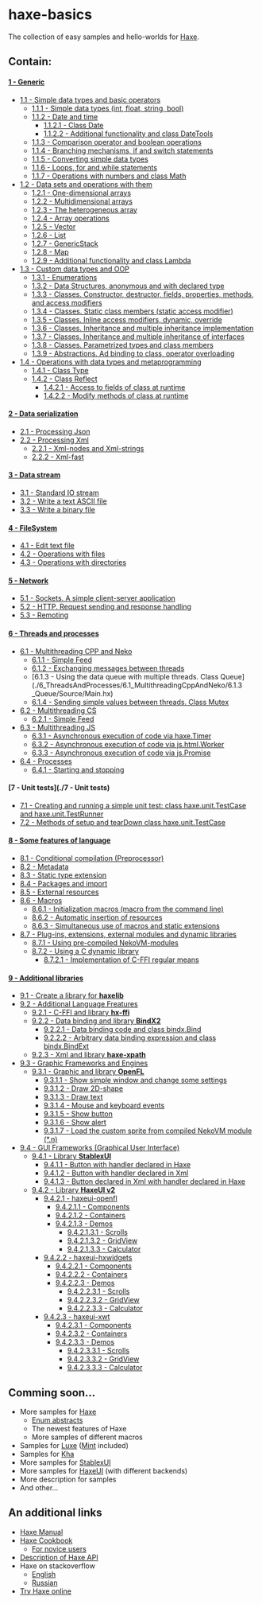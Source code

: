 haxe-basics
=========================

The collection of easy samples and hello-worlds for [Haxe](http://haxe.org/).

## Contain:

#### [1 - Generic](./1_Generic)
* [1.1 - Simple data types and basic operators](./1_Generic/1.1_SimpleDataTypes)
  * [1.1.1 - Simple data types (int, float, string, bool)](./1_Generic/1.1_SimpleDataTypes/1.1.1_SimpleDataTypes/Source/Main.hx)
  * [1.1.2 - Date and time](./1_Generic/1.1_SimpleDataTypes/1.1.2_DateTime)
    * [1.1.2.1 - Class Date](./1_Generic/1.1_SimpleDataTypes/1.1.2_DateTime/1.1.2.1_Date/Source/Main.hx)
    * [1.1.2.2 - Additional functionality and class DateTools](./1_Generic/1.1_SimpleDataTypes/1.1.2_DateTime/1.1.2.2_DateTools/Source/Main.hx)
  * [1.1.3 - Comparison operator and boolean operations](./1_Generic/1.1_SimpleDataTypes/1.1.3_ComparisonAndBoolean/Source/Main.hx)
  * [1.1.4 - Branching mechanisms, if and switch statements](./1_Generic/1.1_SimpleDataTypes/1.1.4_Branching/Source/Main.hx)
  * [1.1.5 - Converting simple data types](./1_Generic/1.1_SimpleDataTypes/1.1.5_ConvertingTypes/Source/Main.hx)
  * [1.1.6 - Loops, for and while statements](./1_Generic/1.1_SimpleDataTypes/1.1.6_Loops/Source/Main.hx)
  * [1.1.7 - Operations with numbers and class Math](./1_Generic/1.1_SimpleDataTypes/1.1.7_Math/Source/Main.hx)
* [1.2 - Data sets and operations with them](./1_Generic/1.2_DataSets)
  * [1.2.1 - One-dimensional arrays](./1_Generic/1.2_DataSets/1.2.1_OneDimensionalArrays/Source/Main.hx)
  * [1.2.2 - Multidimensional arrays](./1_Generic/1.2_DataSets/1.2.2_MultidimensionalArrays/Source/Main.hx)
  * [1.2.3 - The heterogeneous array](./1_Generic/1.2_DataSets/1.2.3_HeterogeneousArray/Source/Main.hx)
  * [1.2.4 - Array operations](./1_Generic/1.2_DataSets/1.2.4_ArrayOperations/Source/Main.hx)
  * [1.2.5 - Vector](./1_Generic/1.2_DataSets/1.2.5_Vector/Source/Main.hx)
  * [1.2.6 - List](./1_Generic/1.2_DataSets/1.2.6_List/Source/Main.hx)
  * [1.2.7 - GenericStack](./1_Generic/1.2_DataSets/1.2.7_GenericStack/Source/Main.hx)
  * [1.2.8 - Map](./1_Generic/1.2_DataSets/1.2.8_Map/Source/Main.hx)
  * [1.2.9 - Additional functionality and class Lambda](./1_Generic/1.2_DataSets/1.2.9_Lambda/Source/Main.hx)
* [1.3 - Custom data types and OOP](./1_Generic/1.3_CustomDataTypes)
  * [1.3.1 - Enumerations](./1_Generic/1.3_CustomDataTypes/1.3.1_Enumerations/Source/Main.hx)
  * [1.3.2 - Data Structures, anonymous and with declared type](./1_Generic/1.3_CustomDataTypes/1.3.2_DataStructures/Source/Main.hx)
  * [1.3.3 - Classes. Constructor, destructor, fields, properties, methods, and access modifiers](./1_Generic/1.3_CustomDataTypes/1.3.3_Classes/Source/Main.hx)
  * [1.3.4 - Classes. Static class members (static access modifier)](./1_Generic/1.3_CustomDataTypes/1.3.4_StaticClassMembers/Source/Main.hx)
  * [1.3.5 - Classes. Inline access modifiers, dynamic, override](./1_Generic/1.3_CustomDataTypes/1.3.5_AccessModifiers/Source/Main.hx)
  * [1.3.6 - Classes. Inheritance and multiple inheritance implementation](./1_Generic/1.3_CustomDataTypes/1.3.6_ClassInheritance/Source/Main.hx)
  * [1.3.7 - Classes. Inheritance and multiple inheritance of interfaces](./1_Generic/1.3_CustomDataTypes/1.3.7_InterfacesInheritance/Source/Main.hx)
  * [1.3.8 - Classes. Parametrized types and class members](./1_Generic/1.3_CustomDataTypes/1.3.8_ParametrizedTypes/Source/Main.hx)
  * [1.3.9 - Abstractions. Ad binding to class, operator overloading](./1_Generic/1.3_CustomDataTypes/1.3.9_Abstractions/Source/Main.hx)
* [1.4 - Operations with data types and metaprogramming](./1_Generic/1.4_Metaprogramming)
  * [1.4.1 - Class Type](./1_Generic/1.4_Metaprogramming/1.4.1_Type/Source/Main.hx)
  * [1.4.2 - Class Reflect](./1_Generic/1.4_Metaprogramming/1.4.2_Reflect)
    * [1.4.2.1 - Access to fields of class at runtime](./1_Generic/1.4_Metaprogramming/1.4.2_Reflect/1.4.2.1_AccessToClsFields/Source/Main.hx)
    * [1.4.2.2 - Modify methods of class at runtime](./1_Generic/1.4_Metaprogramming/1.4.2_Reflect/1.4.2.2_RTClsMod/Source/Main.hx)

#### [2 - Data serialization](./2_DataSerialization)
* [2.1 - Processing Json](./2_DataSerialization/2.1_Json/Source/Main.hx)
* [2.2 - Processing Xml](./2_DataSerialization/2.2_Xml)
  * [2.2.1 - Xml-nodes and Xml-strings](./2_DataSerialization/2.2_Xml/2.2.1_Xml/Source/Main.hx)
  * [2.2.2 - Xml-fast](./2_DataSerialization/2.2_Xml/2.2.2_XmlFast/Source/Main.hx)

#### [3 - Data stream](./3_DataStream)
* [3.1 - Standard IO stream](./3_DataStream/3.1_IOStream/Source/Main.hx)
* [3.2 - Write a text ASCII file](./3_DataStream/3.2_AsciiFile/Source/Main.hx)
* [3.3 - Write a binary file](./3_DataStream/3.3_BinaryFile/Source/Main.hx)

#### [4 - FileSystem](./4_FileSystem)
* [4.1 - Edit text file](./4_FileSystem/4.1_EditTextFile/Source/Main.hx)
* [4.2 - Operations with files](./4_FileSystem/4.2_OperationsWithFiles/Source/Main.hx)
* [4.3 - Operations with directories](./4_FileSystem/4.3_OperationsWithDirectories/Source/Main.hx)

#### [5 - Network](./5_Network)
* [5.1 - Sockets. A simple client-server application](./5_Network/5.1_Sockets/Source/Main.hx)
* [5.2 - HTTP. Request sending and response handling](./5_Network/5.2_Http/Source/Main.hx)
* [5.3 - Remoting](./5_Network/5.3_Remoting)

#### [6 - Threads and processes](./6_ThreadsAndProcesses)
* [6.1 - Multithreading CPP and Neko](./6_ThreadsAndProcesses/6.1_MultithreadingCppAndNeko)
  * [6.1.1 - Simple Feed](./6_ThreadsAndProcesses/6.1_MultithreadingCppAndNeko/6.1.1_SimpleFeed/Source/Main.hx)
  * [6.1.2 - Exchanging messages between threads](./6_ThreadsAndProcesses/6.1_MultithreadingCppAndNeko/6.1.2_ThreadsMessaging/Source/Main.hx)
  * [6.1.3 - Using the data queue with multiple threads. Class Queue](./6_ThreadsAndProcesses/6.1_MultithreadingCppAndNeko/6.1.3 _Queue/Source/Main.hx)
  * [6.1.4 - Sending simple values between threads. Class Mutex](./6_ThreadsAndProcesses/6.1_MultithreadingCppAndNeko/6.1.4_Mutex/Source/Main.hx)
* [6.2 - Multithreading CS](./6_ThreadsAndProcesses/6.2_MultithreadingCs)
  * [6.2.1 - Simple Feed](./6_ThreadsAndProcesses/6.2_MultithreadingCs/6.2.1_SimpleFeed/Source/Main.hx)
* [6.3 - Multithreading JS](./6_ThreadsAndProcesses/6.3_MultithreadingJs)
  * [6.3.1 - Asynchronous execution of code via haxe.Timer](./6_ThreadsAndProcesses/6.3_MultithreadingJs/6.3.1_haxe.Timer/Source/Main.hx)
  * [6.3.2 - Asynchronous execution of code via js.html.Worker](./6_ThreadsAndProcesses/6.3_MultithreadingJs/6.3.2_js.html.Worker/Source/Main.hx)
  * [6.3.3 - Asynchronous execution of code via js.Promise](./6_ThreadsAndProcesses/6.3_MultithreadingJs/6.3.3_js.Promise/Source/Main.hx)
* [6.4 - Processes](./6_ThreadsAndProcesses/6.4_Processes)
  * [6.4.1 - Starting and stopping](./6_ThreadsAndProcesses/6.4_Processes/6.4.1_StartAndStop/Source/Main.hx)

#### [7 - Unit tests](./7 - Unit tests)
* [7.1 - Creating and running a simple unit test: class haxe.unit.TestCase and haxe.unit.TestRunner](./7_UnitTests/7.1_SimpleUnitTest/Source/Main.hx)
* [7.2 - Methods of setup and tearDown class haxe.unit.TestCase](./7_UnitTests/7.2_SetupUnitTest/Source/Main.hx)

#### [8 - Some features of language](./8_LangFeatures)
* [8.1 - Conditional compilation (Preprocessor)](./8_LangFeatures/8.1_Preprocessor/Source/Main.hx)
* [8.2 - Metadata](./8_LangFeatures/8.2_Metadata/Source/Main.hx)
* [8.3 - Static type extension](./8_LangFeatures/8.3_StaticExtension/Source/Main.hx)
* [8.4 - Packages and import](./8_LangFeatures/8.4_PackagesAndImport/Source/Main.hx)
* [8.5 - External resources](./8_LangFeatures/8.5_ExternalResources/Source/Main.hx)
* [8.6 - Macros](./8_LangFeatures/8.6_Macros)
  * [8.6.1 - Initialization macros (macro from the command line)](./8_LangFeatures/8.6_Macros/8.6.1_InitializationMacros/Source/Main.hx)
  * [8.6.2 - Automatic insertion of resources](./8_LangFeatures/8.6_Macros/8.6.2_ResourcesInsertion/Source/Main.hx)
  * [8.6.3 - Simultaneous use of macros and static extensions](./8_LangFeatures/8.6_Macros/8.6.3_MacrosAndStaticExtensions/Source/Main.hx)
* [8.7 - Plug-ins, extensions, external modules and dynamic libraries](./8_LangFeatures/8.7_ExternalModules)
  * [8.7.1 - Using pre-compiled NekoVM-modules](./8_LangFeatures/8.7_ExternalModules/8.7.1_UsingNekoVmModules/Source/Main.hx)
  * [8.7.2 - Using a C dynamic library](./8_LangFeatures/8.7_ExternalModules/8.7.2_UsingCdynamicLibrary)
    * [8.7.2.1 - Implementation of C-FFI regular means](./8_LangFeatures/8.7_ExternalModules/8.7.2_UsingCdynamicLibrary/8.7.2.1_C-FFI/Source/Main.hx)

#### [9 - Additional libraries](./9_AdditionalLibraries)
* [9.1 - Create a library for **haxelib**](./9_AdditionalLibraries/9.1_Haxelib)
* [9.2 - Additional Language Freatures](./9_AdditionalLibraries/9.2_LanguageFetaures)
  * [9.2.1 - C-FFI and library **hx-ffi**](./9_AdditionalLibraries/9.2_LanguageFetaures/9.2.1_HxFFI/Source/Main.hx)
  * [9.2.2 - Data binding and library **BindX2**](./9_AdditionalLibraries/9.2_LanguageFetaures/9.2.2_BindX2)
    * [9.2.2.1 - Data binding code and class bindx.Bind](./9_AdditionalLibraries/9.2_LanguageFetaures/9.2.2_BindX2/9.2.2.1_bindx.Bind/Source/Main.hx)
    * [9.2.2.2 - Arbitrary data binding expression and class bindx.BindExt](./9_AdditionalLibraries/9.2_LanguageFetaures/9.2.2_BindX2/9.2.2.2_bindx.BindExt/Source/Main.hx)
  * [9.2.3 - Xml and library **haxe-xpath**](./9_AdditionalLibraries/9.2_LanguageFetaures/9.2.3_HaxeXpath)
* [9.3 - Graphic Frameworks and Engines](./9_AdditionalLibraries/9.3_GraphicEngines)
  * [9.3.1 - Graphic and library **OpenFL**](./9_AdditionalLibraries/9.5_OpenFL)
    * [9.3.1.1 - Show simple window and change some settings](./9_AdditionalLibraries/9.3_GraphicEngines/9.3.1_OpenFL/9.3.1.1_SimpleWindow/Source/Main.hx)
    * [9.3.1.2 - Draw 2D-shape](./9_AdditionalLibraries/9.3_GraphicEngines/9.3.1_OpenFL/9.3.1.2_DrawShape/Source/Main.hx)
    * [9.3.1.3 - Draw text](./9_AdditionalLibraries/9.3_GraphicEngines/9.3.1_OpenFL/9.3.1.3_DrawText/Source/Main.hx)
    * [9.3.1.4 - Mouse and keyboard events](./9_AdditionalLibraries/9.3.1_GraphicEngines/9.3.1_OpenFL/9.3.1.4_MouseAndKeyboardEvents/Source/Main.hx)
    * [9.3.1.5 - Show button](./9_AdditionalLibraries/9.3_GraphicEngines/9.3.1_OpenFL/9.3.1.5_ShowButton/Source/Main.hx)
    * [9.3.1.6 - Show alert](./9_AdditionalLibraries/9.3_GraphicEngines/9.3.1_OpenFL/9.3.1.6_ShowAlert/Source/Main.hx)
    * [9.3.1.7 - Load the custom sprite from compiled NekoVM module (*.n)](./9_AdditionalLibraries/9.3.1_OpenFL/9.3.1.7_SpriteFromNekoVMmodule)
* [9.4 - GUI Frameworks (Graphical User Interface)](./9_AdditionalLibraries/9.4_GuiFrameworks)
  * [9.4.1 - Library **StablexUI**](./9_AdditionalLibraries/9.4_GuiFrameworks/9.4.1_StablexUI)
    * [9.4.1.1 - Button with handler declared in Haxe](./9_AdditionalLibraries/9.4_GuiFrameworks/9.4.1_StablexUI/9.4.1.1_ButtonWithHandler/Source/Main.hx)
    * [9.4.1.2 - Button with handler declared in Xml](./9_AdditionalLibraries/9.4_GuiFrameworks/9.4.1_StablexUI/9.4.1.2_ButtonWithXmlHandler/Source/Main.hx)
    * [9.4.1.3 - Button declared in Xml with handler declared in Haxe](./9_AdditionalLibraries/9.4_GuiFrameworks/9.4.1_StablexUI/9.4.1.3_XmlButtonWithHandler/Source/Main.hx)
  * [9.4.2 - Library **HaxeUI v2**](./9_AdditionalLibraries/9.4_GuiFrameworks/9.4.2_HaxeUI)
    * [9.4.2.1 - haxeui-openfl](./9_AdditionalLibraries/9.4_GuiFrameworks/9.4.2_HaxeUI/9.4.2.1_haxeui-openfl)
      * [9.4.2.1.1 - Components](./9_AdditionalLibraries/9.4_GuiFrameworks/9.4.2_HaxeUI/9.4.2.1_haxeui-openfl/9.4.2.1.1_Components)
      * [9.4.2.1.2 - Containers](./9_AdditionalLibraries/9.4_GuiFrameworks/9.4.2_HaxeUI/9.4.2.1_haxeui-openfl/9.4.2.1.2_Containers)
      * [9.4.2.1.3 - Demos](./9_AdditionalLibraries/9.4_GuiFrameworks/9.4.2_HaxeUI/9.4.2.1_haxeui-openfl/9.4.2.1.3_Demos)
        * [9.4.2.1.3.1 - Scrolls](./9_AdditionalLibraries/9.4_GuiFrameworks/9.4.2_HaxeUI/9.4.2.1_haxeui-openfl/9.4.2.1.3_Demos/9.4.2.1.3.1_Scrolls)
        * [9.4.2.1.3.2 - GridView](./9_AdditionalLibraries/9.4_GuiFrameworks/9.4.2_HaxeUI/9.4.2.1_haxeui-openfl/9.4.2.1.3_Demos/9.4.2.1.3.2_GridView)
        * [9.4.2.1.3.3 - Calculator](./9_AdditionalLibraries/9.4_GuiFrameworks/9.4.2_HaxeUI/9.4.2.1_haxeui-openfl/9.4.2.1.3_Demos/9.4.2.1.3.3_Calculator)
    * [9.4.2.2 - haxeui-hxwidgets](./9_AdditionalLibraries/9.4_GuiFrameworks/9.4.2_HaxeUI/9.4.2.2_haxeui-hxwidgets)
      * [9.4.2.2.1 - Components](./9_AdditionalLibraries/9.4_GuiFrameworks/9.4.2_HaxeUI/9.4.2.2_haxeui-hxwidgets/9.4.2.2.1_Components)
      * [9.4.2.2.2 - Containers](./9_AdditionalLibraries/9.4_GuiFrameworks/9.4.2_HaxeUI/9.4.2.2_haxeui-hxwidgets/9.4.2.2.2_Containers)
      * [9.4.2.2.3 - Demos](./9_AdditionalLibraries/9.4_GuiFrameworks/9.4.2_HaxeUI/9.4.2.2_haxeui-hxwidgets/9.4.2.2.3_Demos)
        * [9.4.2.2.3.1 - Scrolls](./9_AdditionalLibraries/9.4_GuiFrameworks/9.4.2_HaxeUI/9.4.2.2_haxeui-hxwidgets/9.4.2.2.3_Demos/9.4.2.2.3.1_Scrolls)
        * [9.4.2.2.3.2 - GridView](./9_AdditionalLibraries/9.4_GuiFrameworks/9.4.2_HaxeUI/9.4.2.2_haxeui-hxwidgets/9.4.2.2.3_Demos/9.4.2.2.3.2_GridView)
        * [9.4.2.2.3.3 - Calculator](./9_AdditionalLibraries/9.4_GuiFrameworks/9.4.2_HaxeUI/9.4.2.2_haxeui-hxwidgets/9.4.2.2.3_Demos/9.4.2.2.3.3_Calculator)
    * [9.4.2.3 - haxeui-xwt](./9_AdditionalLibraries/9.4_GuiFrameworks/9.4.2_HaxeUI/9.4.2.3_haxeui-xwt)
      * [9.4.2.3.1 - Components](./9_AdditionalLibraries/9.4_GuiFrameworks/9.4.2_HaxeUI/9.4.2.3_haxeui-xwt/9.4.2.3.1_Components)
      * [9.4.2.3.2 - Containers](./9_AdditionalLibraries/9.4_GuiFrameworks/9.4.2_HaxeUI/9.4.2.3_haxeui-xwt/9.4.2.3.2_Containers)
      * [9.4.2.3.3 - Demos](./9_AdditionalLibraries/9.4_GuiFrameworks/9.4.2_HaxeUI/9.4.2.3_haxeui-xwt/9.4.2.3.3_Demos)
        * [9.4.2.3.3.1 - Scrolls](./9_AdditionalLibraries/9.4_GuiFrameworks/9.4.2_HaxeUI/9.4.2.3_haxeui-xwt/9.4.2.3.3_Demos/9.4.2.3.3.1_Scrolls)
        * [9.4.2.3.3.2 - GridView](./9_AdditionalLibraries/9.4_GuiFrameworks/9.4.2_HaxeUI/9.4.2.3_haxeui-xwt/9.4.2.3.3_Demos/9.4.2.3.3.2_GridView)
        * [9.4.2.3.3.3 - Calculator](./9_AdditionalLibraries/9.4_GuiFrameworks/9.4.2_HaxeUI/9.4.2.3_haxeui-xwt/9.4.2.3.3_Demos/9.4.2.3.3.3_Calculator)

## Comming soon...
* More samples for [Haxe](https://github.com/HaxeFoundation/haxe)
  * [Enum abstracts](https://haxe.org/manual/types-abstract-enum.html)
  * The newest features of Haxe
  * More samples of different macros
* Samples for [Luxe](https://github.com/underscorediscovery/luxe) ([Mint](https://github.com/snowkit/mint) included)
* Samples for [Kha](https://github.com/Kode/Kha)
* More samples for [StablexUI](https://github.com/RealyUniqueName/StablexUI)
* More samples for [HaxeUI](https://github.com/haxeui/haxeui-core) (with different backends)
* More description for samples
* And other...

## An additional links
* [Haxe Manual](http://haxe.org/manual/introduction.html)
* [Haxe Cookbook](http://code.haxe.org/)
  * [For novice users](http://code.haxe.org/category/beginner/)
* [Description of Haxe API](http://api.haxe.org/)
* Haxe on stackoverflow
  * [English](http://stackoverflow.com/questions/tagged/haxe)
  * [Russian](http://ru.stackoverflow.com/questions/tagged/haxe)
* [Try Haxe online](http://try.haxe.org/)
